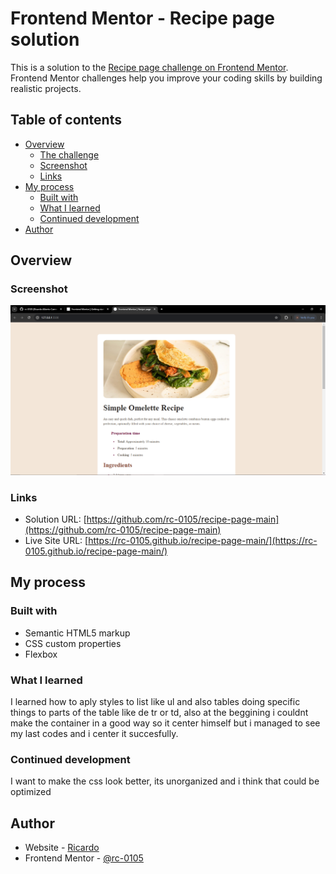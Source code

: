 # Frontend Mentor - Recipe page solution

This is a solution to the [Recipe page challenge on Frontend Mentor](https://www.frontendmentor.io/challenges/recipe-page-KiTsR8QQKm). Frontend Mentor challenges help you improve your coding skills by building realistic projects. 

## Table of contents

- [Overview](#overview)
  - [The challenge](#the-challenge)
  - [Screenshot](#screenshot)
  - [Links](#links)
- [My process](#my-process)
  - [Built with](#built-with)
  - [What I learned](#what-i-learned)
  - [Continued development](#continued-development)
- [Author](#author)

## Overview

### Screenshot

![screenshot](./screenshot.png)

### Links

- Solution URL: [https://github.com/rc-0105/recipe-page-main](https://github.com/rc-0105/recipe-page-main)
- Live Site URL: [https://rc-0105.github.io/recipe-page-main/](https://rc-0105.github.io/recipe-page-main/)

## My process

### Built with

- Semantic HTML5 markup
- CSS custom properties
- Flexbox

### What I learned

I learned how to aply styles to list like ul and also tables doing specific things to parts of the table like de tr or td, also at the beggining i couldnt make the container in a good way so it center himself but i managed to see my last codes and i center it succesfully. 

### Continued development

I want to make the css look better, its unorganized and i think that could be optimized

## Author

- Website - [Ricardo](https://github.com/rc-0105)
- Frontend Mentor - [@rc-0105](https://www.frontendmentor.io/profile/rc-0105)

